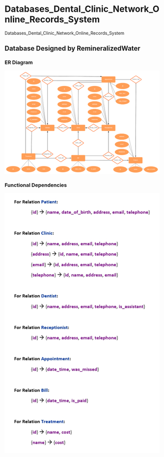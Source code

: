 # Databases_Dental_Clinic_Network_Online_Records_System
Databases_Dental_Clinic_Network_Online_Records_System

## Database Designed by RemineralizedWater

### ER Diagram
![alt text](https://raw.githubusercontent.com/RemineralizedWater/Databases_Dental_Clinic_Network_Online_Records_System/master/Databases_Dental_Clinic_Network_Online_Records_System_ER_Design.png?raw=true)

### Functional Dependencies
![alt text](https://raw.githubusercontent.com/RemineralizedWater/Databases_Dental_Clinic_Network_Online_Records_System/master/Databases_Dental_Clinic_Network_Online_Records_System_FDs.jpg?raw=true)
